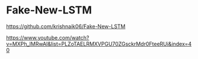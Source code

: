 # Fake-New-LSTM

https://github.com/krishnaik06/Fake-New-LSTM

https://www.youtube.com/watch?v=MXPh_lMRwAI&list=PLZoTAELRMXVPGU70ZGsckrMdr0FteeRUi&index=40